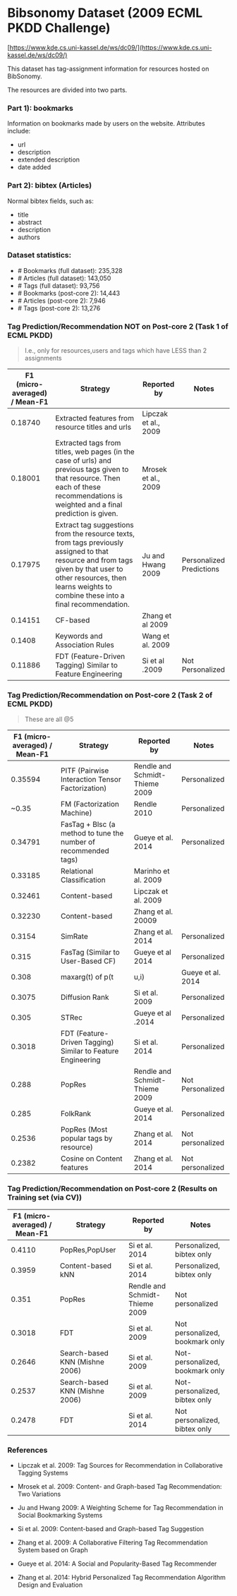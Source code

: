 Bibsonomy Dataset (2009 ECML PKDD Challenge)
=========================

[https://www.kde.cs.uni-kassel.de/ws/dc09/](https://www.kde.cs.uni-kassel.de/ws/dc09/)

This dataset has tag-assignment information for resources hosted on BibSonomy.

The resources are divided into two parts.

### Part 1): bookmarks

Information on bookmarks made by users on the website. Attributes include:

- url
- description
- extended description
- date added

### Part 2): bibtex (Articles)

Normal bibtex fields, such as:

- title
- abstract
- description
- authors

### Dataset statistics:

- \# Bookmarks (full dataset): 235,328
- \# Articles (full dataset): 143,050
- \# Tags (full dataset): 93,756
- \# Bookmarks (post-core 2): 14,443
- \# Articles (post-core 2): 7,946
- \# Tags (post-core 2): 13,276


### Tag Prediction/Recommendation NOT on Post-core 2 (Task 1 of ECML PKDD)

> I.e., only for resources,users and tags which have LESS than 2 assignments

| F1 (micro-averaged) / Mean-F1 |  Strategy | Reported by | Notes |
|------------|-----------|-------------|-------|
|0.18740| Extracted features from resource titles and urls | Lipczak et al., 2009 | |
|0.18001| Extracted tags from titles, web pages (in the case of urls) and previous tags given to that resource. Then each of these recommendations is weighted and a final prediction is given. | Mrosek et al., 2009 | |
|0.17975| Extract tag suggestions from the resource texts, from tags previously assigned to that resource and from tags given by that user to other resources, then learns weights to combine these into a final recommendation. | Ju and Hwang 2009 | Personalized Predictions |
|0.14151| CF-based | Zhang et al 2009 |  |
|0.1408 | Keywords and Association Rules | Wang et al. 2009 | |
| 0.11886 | FDT (Feature-Driven Tagging) Similar to Feature Engineering | Si et al .2009 | Not Personalized |


### Tag Prediction/Recommendation on Post-core 2 (Task 2 of ECML PKDD)

> These are all @5

| F1 (micro-averaged) / Mean-F1 |  Strategy | Reported by | Notes |
|------------|-----------|-------------|-------|
| 0.35594 | PITF (Pairwise Interaction Tensor Factorization) | Rendle and Schmidt-Thieme 2009 | Personalized |
| ~0.35 | FM (Factorization Machine) | Rendle 2010 | Personalized |
| 0.34791 | FasTag + Blsc (a method to tune the number of recommended tags) | Gueye et al. 2014 | Personalized|
| 0.33185 | Relational Classification | Marinho et al. 2009 | |
| 0.32461 |  Content-based| Lipczak et al. 2009 |  |
| 0.32230 | Content-based | Zhang et al. 20009 | |
| 0.3154 | SimRate | Zhang et al. 2014 | Personalized|
| 0.315| FasTag (Similar to User-Based CF) | Gueye et al 2014 | Personalized|
| 0.308 | maxarg(t) of p(t|u,i) | Gueye et al. 2014 | Personalized|
| 0.3075 | Diffusion Rank | Si et al. 2009 | Personalized|
| 0.305 | STRec | Gueye et al .2014 | Personalized |
| 0.3018 | FDT  (Feature-Driven Tagging) Similar to Feature Engineering | Si et al. 2014 | Personalized |
| 0.288 | PopRes | Rendle and Schmidt-Thieme 2009 | Not Personalized |
| 0.285 | FolkRank | Gueye et al. 2014 | Personalized |
| 0.2536 | PopRes (Most popular tags by resource)| Zhang et al. 2014 | Not personalized |
| 0.2382 | Cosine on Content features | Zhang et al. 2014 | Not personalized |

### Tag Prediction/Recommendation on Post-core 2 (Results on Training set (via CV))

| F1 (micro-averaged) / Mean-F1 |  Strategy | Reported by | Notes |
|------------|-----------|-------------|-------|
| 0.4110 | PopRes,PopUser | Si et al. 2014 | Personalized, bibtex only |
| 0.3959 | Content-based kNN | Si et al. 2014 | Personalized, bibtex only |
| 0.351 | PopRes | Rendle and Schmidt-Thieme 2009 | Not personalized |
| 0.3018 | FDT | Si et al. 2009 | Not personalized, bookmark only | 
| 0.2646 | Search-based KNN (Mishne 2006) | Si et al. 2009 |  Not-personalized, bookmark only |
| 0.2537 | Search-based KNN (Mishne 2006) | Si et al. 2009 |  Not-personalized, bibtex only |
| 0.2478 | FDT | Si et al. 2014 | Not personalized, bibtex only |


### References

- Lipczak et al. 2009: Tag Sources for Recommendation in Collaborative Tagging Systems

- Mrosek et al. 2009: Content- and Graph-based Tag Recommendation: Two Variations

- Ju and Hwang 2009: A Weighting Scheme for Tag Recommendation in Social Bookmarking Systems

- Si et al. 2009: Content-based and Graph-based Tag Suggestion

- Zhang et al. 2009: A Collaborative Filtering Tag Recommendation System based on Graph

- Gueye et al. 2014: A Social and Popularity-Based Tag Recommender 

- Zhang et al. 2014: Hybrid Personalized Tag Recommendation Algorithm Design and Evaluation

